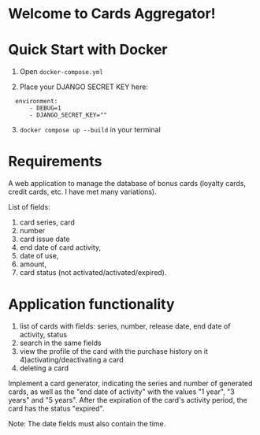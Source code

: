 # Welcome to Cards Aggregator!

# Quick Start with Docker

1) Open `docker-compose.yml`

2) Place your DJANGO SECRET KEY here:
```
  environment:
      - DEBUG=1
      - DJANGO_SECRET_KEY=""
```

3) `docker compose up --build` in your terminal

# Requirements

A web application to manage the database of bonus cards (loyalty cards, credit cards, etc. I have met many variations).

List of fields:
1) card series, card
2) number
3) card issue date
4) end date of card activity,
5) date of use,
6) amount,
7) card status (not activated/activated/expired).

# Application functionality
1) list of cards with fields: series, number, release date, end date of activity, status
2) search in the same fields
3) view the profile of the card with the purchase history on it
4)activating/deactivating a card
5) deleting a card

Implement a card generator, indicating the series and number of generated cards, as well as the "end date of activity" with the values "1 year", "3 years" and "5 years". After the expiration of the card's activity period, the card has the status "expired".

Note: The date fields must also contain the time.
